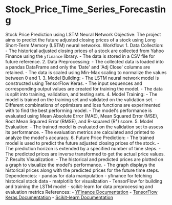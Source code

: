 # Stock_Price_Time_Series_Forecasting
 Stock Price Prediction using LSTM Neural Network  Objective: The project aims to predict the future adjusted closing prices of a stock using Long Short-Term Memory (LSTM) neural networks.  Workflow: 1. Data Collection:     - The historical adjusted closing prices of a stock are collected from Yahoo Finance using the `yfinance` library.    - The data is stored in a CSV file for future reference.  2. Data Preprocessing:    - The collected data is loaded into a pandas DataFrame and only the 'Date' and 'Adj Close' columns are retained.    - The data is scaled using Min-Max scaling to normalize the values between 0 and 1.  3. Model Building:    - The LSTM neural network model is constructed using TensorFlow Keras.    - The input sequences and corresponding output values are created for training the model.    - The data is split into training, validation, and testing sets.  4. Model Training:    - The model is trained on the training set and validated on the validation set.    - Different combinations of optimizers and loss functions are experimented with to find the best performing model.    - The model's performance is evaluated using Mean Absolute Error (MAE), Mean Squared Error (MSE), Root Mean Squared Error (RMSE), and R-squared (R²) score.  5. Model Evaluation:    - The trained model is evaluated on the validation set to assess its performance.    - The evaluation metrics are calculated and printed to analyze the model's accuracy.  6. Future Price Prediction:    - The trained model is used to predict the future adjusted closing prices of the stock.    - The prediction horizon is extended by a specified number of time steps.    - The predicted prices are inverse transformed to get the actual price values.  7. Results Visualization:    - The historical and predicted prices are plotted on a graph to visualize the model's performance.    - The graph displays the historical prices along with the predicted prices for the future time steps.  Dependencies: - pandas for data manipulation - yfinance for fetching historical stock data - matplotlib for visualization - TensorFlow for building and training the LSTM model - scikit-learn for data preprocessing and evaluation metrics  References: - [YFinance Documentation](https://pypi.org/project/yfinance/) - [TensorFlow Keras Documentation](https://www.tensorflow.org/api_docs/python/tf/keras) - [Scikit-learn Documentation](https://scikit-learn.org/stable/documentation.html)
